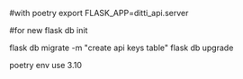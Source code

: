 #with poetry
export FLASK_APP=ditti_api.server

#for new
flask db init

flask db migrate -m "create api keys table"
flask db upgrade

poetry env use 3.10

